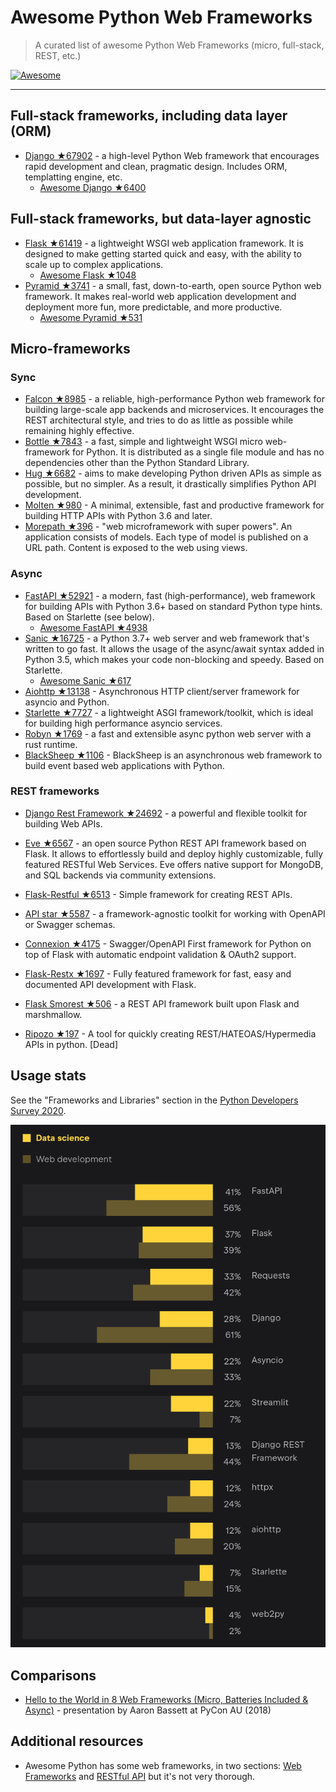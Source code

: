 # Awesome Python Web Frameworks


> A curated list of awesome Python Web Frameworks (micro, full-stack, REST, etc.)


[![Awesome](https://awesome.re/badge.svg)](https://awesome.re)

---

## Full-stack frameworks, including data layer (ORM)


- [Django ★67902](https://github.com/django/django) - a high-level Python Web framework that encourages rapid development and clean, pragmatic design. Includes ORM, templatting engine, etc.
    - [Awesome Django ★6400](https://github.com/wsvincent/awesome-django)


## Full-stack frameworks, but data-layer agnostic

- [Flask ★61419](https://github.com/pallets/flask) - a lightweight WSGI web application framework. It is designed to make getting started quick and easy, with the ability to scale up to complex applications.
    - [Awesome Flask ★1048](https://github.com/mjhea0/awesome-flask)
- [Pyramid ★3741](https://github.com/Pylons/pyramid) - a small, fast, down-to-earth, open source Python web framework. It makes real-world web application development and deployment more fun, more predictable, and more productive.
    - [Awesome Pyramid ★531](https://github.com/uralbash/awesome-pyramid)


## Micro-frameworks

### Sync

- [Falcon ★8985](https://github.com/falconry/falcon) - a reliable, high-performance Python web framework for building large-scale app backends and microservices. It encourages the REST architectural style, and tries to do as little as possible while remaining highly effective.
- [Bottle ★7843](https://github.com/bottlepy/bottle) - a fast, simple and lightweight WSGI micro web-framework for Python. It is distributed as a single file module and has no dependencies other than the Python Standard Library.
- [Hug ★6682](https://github.com/hugapi/hug) - aims to make developing Python driven APIs as simple as possible, but no simpler. As a result, it drastically simplifies Python API development.
- [Molten ★980](https://github.com/Bogdanp/molten) - A minimal, extensible, fast and productive framework for building HTTP APIs with Python 3.6 and later.
- [Morepath ★396](https://github.com/morepath/morepath) - "web microframework with super powers". An application consists of models. Each type of model is published on a URL path. Content is exposed to the web using views.


### Async

- [FastAPI ★52921](https://github.com/tiangolo/fastapi) - a modern, fast (high-performance), web framework for building APIs with Python 3.6+ based on standard Python type hints. Based on Starlette (see below).
  - [Awesome FastAPI ★4938](https://github.com/mjhea0/awesome-fastapi)
- [Sanic ★16725](https://github.com/sanic-org/sanic) - a Python 3.7+ web server and web framework that's written to go fast. It allows the usage of the async/await syntax added in Python 3.5, which makes your code non-blocking and speedy. Based on Starlette.
    - [Awesome Sanic ★617](https://github.com/mekicha/awesome-sanic)
- [Aiohttp ★13138](https://github.com/aio-libs/aiohttp) - Asynchronous HTTP client/server framework for asyncio and Python.
- [Starlette ★7727](https://github.com/encode/starlette) - a lightweight ASGI framework/toolkit, which is ideal for building high performance asyncio services.
- [Robyn ★1769](https://github.com/sansyrox/robyn) - a fast and extensible async python web server with a rust runtime.
- [BlackSheep ★1106](https://github.com/Neoteroi/BlackSheep) - BlackSheep is an asynchronous web framework to build event based web applications with Python.


### REST frameworks

- [Django Rest Framework ★24692](https://github.com/encode/django-rest-framework) - a powerful and flexible toolkit for building Web APIs.
- [Eve ★6567](https://github.com/pyeve/eve) - an open source Python REST API framework based on Flask. It allows to effortlessly build and deploy highly customizable, fully featured RESTful Web Services. Eve offers native support for MongoDB, and SQL backends via community extensions.
- [Flask-Restful ★6513](https://github.com/flask-restful/flask-restful) - Simple framework for creating REST APIs.
- [API star ★5587](https://github.com/encode/apistar) - a framework-agnostic toolkit for working with OpenAPI or Swagger schemas.
- [Connexion ★4175](https://github.com/zalando/connexion) - Swagger/OpenAPI First framework for Python on top of Flask with automatic endpoint validation & OAuth2 support.
- [Flask-Restx ★1697](https://github.com/python-restx/flask-restx) - Fully featured framework for fast, easy and documented API development with Flask.
- [Flask Smorest ★506](https://github.com/marshmallow-code/flask-smorest) - a REST API framework built upon Flask and marshmallow.

- [Ripozo ★197](https://github.com/vertical-knowledge/ripozo) -  A tool for quickly creating REST/HATEOAS/Hypermedia APIs in python. [Dead]


## Usage stats

See the "Frameworks and Libraries" section in the [Python Developers Survey 2020](https://www.jetbrains.com/lp/python-developers-survey-2020/).


![Stats](https://raw.githubusercontent.com/sfermigier/awesome-python-web-frameworks/main/python-web-frameworks-usage.png)


## Comparisons

- [Hello to the World in 8 Web Frameworks (Micro, Batteries Included & Async)](https://noti.st/aaronbassett/lK9Ah7/hello-to-the-world-in-8-web-frameworks-micro-batteries-included-async) - presentation by Aaron Bassett at PyCon AU (2018)


## Additional resources

- Awesome Python has some web frameworks, in two sections: [Web Frameworks](https://github.com/vinta/awesome-python#web-frameworks) and [RESTful API](https://github.com/vinta/awesome-python#restful-api) but it's not very thorough.
